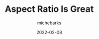 ---
author: michebarks
date: 2022-02-08
draft: true
publisher: cssinreallife
tags:
  - css
  - layout
target_url: https://css-irl.info/aspect-ratio-is-great/
title: Aspect Ratio Is Great
---